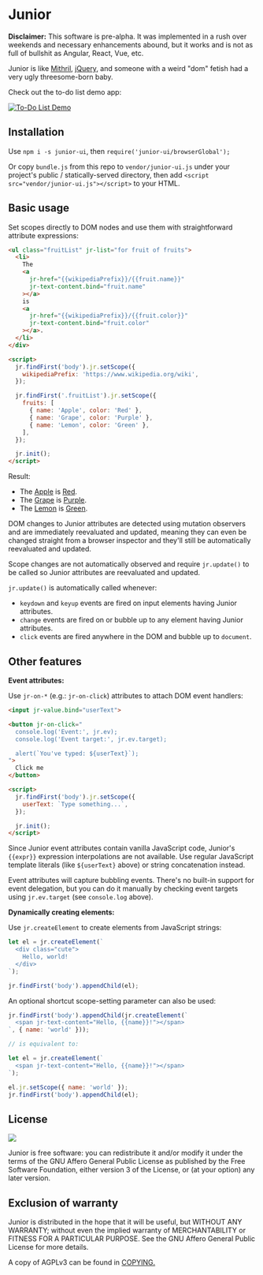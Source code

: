 # Junior

**Disclaimer:** This software is pre-alpha. It was implemented in a rush over weekends and necessary enhancements abound, but it works and is not as full of bullshit as Angular, React, Vue, etc.

Junior is like [Mithril](https://mithril.js.org), [jQuery](https://jquery.org), and someone with a weird "dom" fetish had a very ugly threesome-born baby.

Check out the to-do list demo app:

[![To-Do List Demo](https://i.imgur.com/gQqna3U.gif)](https://n2liquid.github.io/junior-ui/todoDemo.html)

## Installation

Use `npm i -s junior-ui`, then `require('junior-ui/browserGlobal');`

Or copy `bundle.js` from this repo to `vendor/junior-ui.js` under your project's public / statically-served directory, then add `<script src="vendor/junior-ui.js"></script>` to your HTML.

## Basic usage

Set scopes directly to DOM nodes and use them with straightforward attribute expressions:

```html
<ul class="fruitList" jr-list="for fruit of fruits">
  <li>
    The
    <a
      jr-href="{{wikipediaPrefix}}/{{fruit.name}}"
      jr-text-content.bind="fruit.name"
    ></a>
    is
    <a
      jr-href="{{wikipediaPrefix}}/{{fruit.color}}"
      jr-text-content.bind="fruit.color"
    ></a>.
  </li>
</div>

<script>
  jr.findFirst('body').jr.setScope({
    wikipediaPrefix: 'https://www.wikipedia.org/wiki',
  });

  jr.findFirst('.fruitList').jr.setScope({
    fruits: [
      { name: 'Apple', color: 'Red' },
      { name: 'Grape', color: 'Purple' },
      { name: 'Lemon', color: 'Green' },
    ],
  });

  jr.init();
</script>
```

Result:

* The [Apple](https://www.wikipedia.org/wiki/Apple) is [Red](https://www.wikipedia.org/wiki/Red).
* The [Grape](https://www.wikipedia.org/wiki/Grape) is [Purple](https://www.wikipedia.org/wiki/Purple).
* The [Lemon](https://www.wikipedia.org/wiki/Lemon) is [Green](https://www.wikipedia.org/wiki/Green).

DOM changes to Junior attributes are detected using mutation observers and are immediately reevaluated and updated, meaning they can even be changed straight from a browser inspector and they'll still be automatically reevaluated and updated.

Scope changes are not automatically observed and require `jr.update()` to be called so Junior attributes are reevaluated and updated.

`jr.update()` is automatically called whenever:

* `keydown` and `keyup` events are fired on input elements having Junior attributes.
* `change` events are fired on or bubble up to any element having Junior attributes.
* `click` events are fired anywhere in the DOM and bubble up to `document`.

## Other features

**Event attributes:**

Use `jr-on-*` (e.g.: `jr-on-click`) attributes to attach DOM event handlers:

```html
<input jr-value.bind="userText">

<button jr-on-click="
  console.log('Event:', jr.ev);
  console.log('Event target:', jr.ev.target);

  alert(`You've typed: ${userText}`);
">
  Click me
</button>

<script>
  jr.findFirst('body').jr.setScope({
    userText: `Type something...`,
  });

  jr.init();
</script>
```

Since Junior event attributes contain vanilla JavaScript code, Junior's `{{expr}}` expression interpolations are not available. Use regular JavaScript template literals (like `${userText}` above) or string concatenation instead.

Event attributes will capture bubbling events. There's no built-in support for event delegation, but you can do it manually by checking event targets using `jr.ev.target` (see `console.log` above).

**Dynamically creating elements:**

Use `jr.createElement` to create elements from JavaScript strings:

```js
let el = jr.createElement(`
  <div class="cute">
    Hello, world!
  </div>
`);

jr.findFirst('body').appendChild(el);
```

An optional shortcut scope-setting parameter can also be used:

```js
jr.findFirst('body').appendChild(jr.createElement(`
  <span jr-text-content="Hello, {{name}}!"></span>
`, { name: 'world' }));

// is equivalent to:

let el = jr.createElement(`
  <span jr-text-content="Hello, {{name}}!"></span>
`);

el.jr.setScope({ name: 'world' });
jr.findFirst('body').appendChild(el);
```

## License

![](https://www.gnu.org/graphics/agplv3-155x51.png)

Junior is free software: you can redistribute it and/or modify it under the terms of the GNU Affero General Public License as published by the Free Software Foundation, either version 3 of the License, or (at your option) any later version.

## Exclusion of warranty

Junior is distributed in the hope that it will be useful, but WITHOUT ANY WARRANTY; without even the implied warranty of MERCHANTABILITY or FITNESS FOR A PARTICULAR PURPOSE. See the GNU Affero General Public License for more details.

A copy of AGPLv3 can be found in [COPYING.](COPYING)
